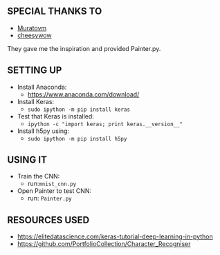 ## SPECIAL THANKS TO
- [Muratovm](https://github.com/Muratovm)
- [cheesywow](https://github.com/cheesywow)

They gave me the inspiration and provided Painter.py.

## SETTING UP
- Install Anaconda:
  - https://www.anaconda.com/download/
- Install Keras:
  - `sudo ipython -m pip install keras`
- Test that Keras is installed:
  - `ipython -c "import keras; print keras.__version__"`
- Install h5py using:
  - `sudo ipython -m pip install h5py`

## USING IT
- Train the CNN:
  - run:`mnist_cnn.py`
- Open Painter to test CNN:
  - run: `Painter.py`  

## RESOURCES USED
- https://elitedatascience.com/keras-tutorial-deep-learning-in-python
- https://github.com/PortfolioCollection/Character_Recogniser

